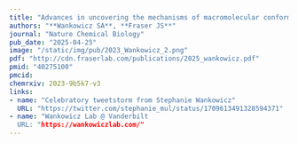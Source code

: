 ```yaml
---
title: "Advances in uncovering the mechanisms of macromolecular conformational entropy"
authors: "**Wankowicz SA**, **Fraser JS**"
journal: "Nature Chemical Biology"
pub_date: "2025-04-25" 
image: "/static/img/pub/2023_Wankowicz_2.png" 
pdf: "http://cdn.fraserlab.com/publications/2025_wankowicz.pdf"
pmid: "40275100"
pmcid: 
chemrxiv: 2023-9b5k7-v3
links:
- name: "Celebratory tweetstorm from Stephanie Wankowicz"
  URL: "https://twitter.com/stephanie_mul/status/1709613491328594371"
- name: "Wankowicz Lab @ Vanderbilt
  URL: "https://wankowiczlab.com/"
---
```

